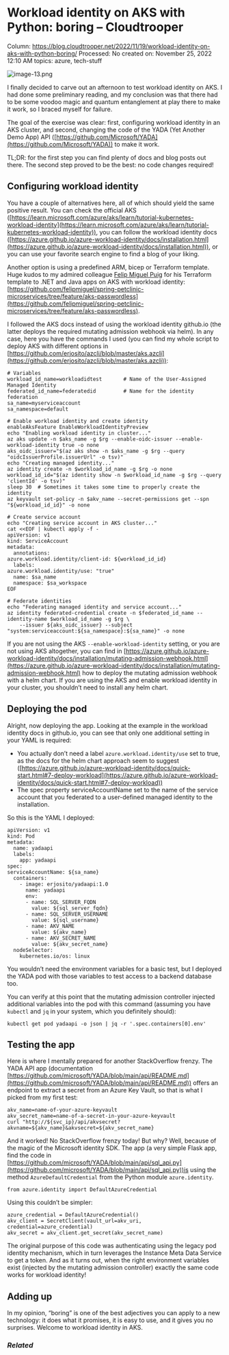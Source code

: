 # Workload identity on AKS with Python: boring – Cloudtrooper

Column: https://blog.cloudtrooper.net/2022/11/19/workload-identity-on-aks-with-python-boring/
Processed: No
created on: November 25, 2022 12:10 AM
topics: azure, tech-stuff

![image-13.png](Workload%20identity%20on%20AKS%20with%20Python%20boring%20%E2%80%93%20Clou%2079d7a948c0364be0af6dbd89626ab964/image-13.png)

I finally decided to carve out an afternoon to test workload identity on AKS. I had done some preliminary reading, and my conclusion was that there had to be some voodoo magic and quantum entanglement at play there to make it work, so I braced myself for failure.

The goal of the exercise was clear: first, configuring workload identity in an AKS cluster, and second, changing the code of the YADA (Yet Another Demo App) API ([https://github.com/Microsoft/YADA](https://github.com/Microsoft/YADA)) to make it work.

TL;DR: for the first step you can find plenty of docs and blog posts out there. The second step proved to be the best: no code changes required!

## Configuring workload identity

You have a couple of alternatives here, all of which should yield the same positive result. You can check the official AKS ([https://learn.microsoft.com/azure/aks/learn/tutorial-kubernetes-workload-identity](https://learn.microsoft.com/azure/aks/learn/tutorial-kubernetes-workload-identity)), you can follow the workload identity docs ([https://azure.github.io/azure-workload-identity/docs/installation.html](https://azure.github.io/azure-workload-identity/docs/installation.html)), or you can use your favorite search engine to find a blog of your liking.

Another option is using a predefined ARM, bicep or Terraform template. Huge kudos to my admired colleague [Felip Miguel Puig](https://github.com/felipmiguel) for his Terraform template to .NET and Java apps on AKS with workload identity: [https://github.com/felipmiguel/spring-petclinic-microservices/tree/feature/aks-passwordless](https://github.com/felipmiguel/spring-petclinic-microservices/tree/feature/aks-passwordless).

I followed the AKS docs instead of using the workload identity github.io (the latter deploys the required mutating admission webhook via helm). In any case, here you have the commands I used (you can find my whole script to deploy AKS with different options in [https://github.com/erjosito/azcli/blob/master/aks.azcli](https://github.com/erjosito/azcli/blob/master/aks.azcli)):

```
# Variables
workload_id_name=workloadidtest       # Name of the User-Assigned Managed Identity
federated_id_name=federatedid         # Name for the identity federation
sa_name=myserviceaccount
sa_namespace=default

# Enable workload identity and create identity
enableAksFeature EnableWorkloadIdentityPreview
echo "Enabling workload identity in cluster..."
az aks update -n $aks_name -g $rg --enable-oidc-issuer --enable-workload-identity true -o none
aks_oidc_issuer="$(az aks show -n $aks_name -g $rg --query "oidcIssuerProfile.issuerUrl" -o tsv)"
echo "Creating managed identity..."
az identity create -n $workload_id_name -g $rg -o none
workload_id_id="$(az identity show -n $workload_id_name -g $rg --query 'clientId' -o tsv)"
sleep 30  # Sometimes it takes some time to properly create the identity
az keyvault set-policy -n $akv_name --secret-permissions get --spn "${workload_id_id}" -o none

# Create service account
echo "Creating service account in AKS cluster..."
cat <<EOF | kubectl apply -f -
apiVersion: v1
kind: ServiceAccount
metadata:
  annotations:
azure.workload.identity/client-id: ${workload_id_id}
  labels:
azure.workload.identity/use: "true"
  name: $sa_name
  namespace: $sa_workspace
EOF

# Federate identities
echo "Federating managed identity and service account..."
az identity federated-credential create -n $federated_id_name --identity-name $workload_id_name -g $rg \
    --issuer ${aks_oidc_issuer} --subject "system:serviceaccount:${sa_namespace}:${sa_name}" -o none

```

If you are not using the AKS `--enable-workload-identity` setting, or you are not using AKS altogether, you can find in [https://azure.github.io/azure-workload-identity/docs/installation/mutating-admission-webhook.html](https://azure.github.io/azure-workload-identity/docs/installation/mutating-admission-webhook.html) how to deploy the mutating admission webhook with a helm chart. If you are using the AKS and enable workload identity in your cluster, you shouldn’t need to install any helm chart.

## Deploying the pod

Alright, now deploying the app. Looking at the example in the workload identity docs in github.io, you can see that only one additional setting in your YAML is required:

- You actually don’t need a label `azure.workload.identity/use` set to true, as the docs for the helm chart approach seem to suggest ([https://azure.github.io/azure-workload-identity/docs/quick-start.html#7-deploy-workload](https://azure.github.io/azure-workload-identity/docs/quick-start.html#7-deploy-workload))
- The spec property serviceAccountName set to the name of the service account that you federated to a user-defined managed identity to the installation.

So this is the YAML I deployed:

```
apiVersion: v1
kind: Pod
metadata:
  name: yadaapi
  labels:
    app: yadaapi
spec:
serviceAccountName: ${sa_name}
  containers:
    - image: erjosito/yadaapi:1.0
      name: yadaapi
      env:
      - name: SQL_SERVER_FQDN
        value: ${sql_server_fqdn}
      - name: SQL_SERVER_USERNAME
        value: ${sql_username}
      - name: AKV_NAME
        value: ${akv_name}
      - name: AKV_SECRET_NAME
        value: ${akv_secret_name}
  nodeSelector:
    kubernetes.io/os: linux

```

You wouldn’t need the environment variables for a basic test, but I deployed the YADA pod with those variables to test access to a backend database too.

You can verify at this point that the mutating admission controller injected additional variables into the pod with this command (assuming you have `kubectl` and `jq` in your system, which you definitely should):

```
kubectl get pod yadaapi -o json | jq -r '.spec.containers[0].env'
```

## Testing the app

Here is where I mentally prepared for another StackOverflow frenzy. The YADA API app (documentation [https://github.com/microsoft/YADA/blob/main/api/README.md](https://github.com/microsoft/YADA/blob/main/api/README.md)) offers an endpoint to extract a secret from an Azure Key Vault, so that is what I picked from my first test:

```
akv_name=name-of-your-azure-keyvault
akv_secret_name=name-of-a-secret-in-your-azure-keyvault
curl "http://${svc_ip}/api/akvsecret?akvname=${akv_name}&akvsecret=${akv_secret_name}
```

And it worked! No StackOverflow frenzy today! But why? Well, because of the magic of the Microsoft identity SDK. The app (a very simple Flask app, find the code in [https://github.com/microsoft/YADA/blob/main/api/sql_api.py](https://github.com/microsoft/YADA/blob/main/api/sql_api.py))is using the method `AzureDefaultCredential` from the Python module `azure.identity`.

```
from azure.identity import DefaultAzureCredential
```

Using this couldn’t be simpler:

```
azure_credential = DefaultAzureCredential()
akv_client = SecretClient(vault_url=akv_uri, credential=azure_credential)
akv_secret = akv_client.get_secret(akv_secret_name)
```

The original purpose of this code was authenticating using the legacy pod identity mechanism, which in turn leverages the Instance Meta Data Service to get a token. And as it turns out, when the right environment variables exist (injected by the mutating admission controller) exactly the same code works for workload identity!

## Adding up

In my opinion, “boring” is one of the best adjectives you can apply to a new technology: it does what it promises, it is easy to use, and it gives you no surprises. Welcome to workload identity in AKS.

### *Related*